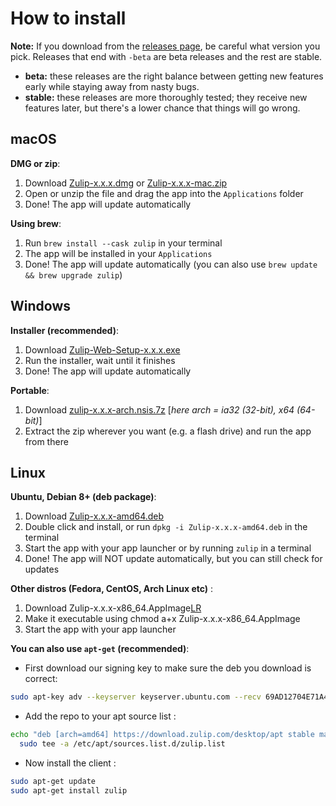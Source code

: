 # How to install

**Note:** If you download from the [releases page](https://github.com/zulip/zulip-desktop/releases), be careful what version you pick. Releases that end with `-beta` are beta releases and the rest are stable.

- **beta:** these releases are the right balance between getting new features early while staying away from nasty bugs.
- **stable:** these releases are more thoroughly tested; they receive new features later, but there's a lower chance that things will go wrong.

[lr]: https://github.com/zulip/zulip-desktop/releases

## macOS

**DMG or zip**:

1. Download [Zulip-x.x.x.dmg][lr] or [Zulip-x.x.x-mac.zip][lr]
2. Open or unzip the file and drag the app into the `Applications` folder
3. Done! The app will update automatically

**Using brew**:

1. Run `brew install --cask zulip` in your terminal
2. The app will be installed in your `Applications`
3. Done! The app will update automatically (you can also use `brew update && brew upgrade zulip`)

## Windows

**Installer (recommended)**:

1. Download [Zulip-Web-Setup-x.x.x.exe][lr]
2. Run the installer, wait until it finishes
3. Done! The app will update automatically

**Portable**:

1. Download [zulip-x.x.x-arch.nsis.7z][lr] [*here arch = ia32 (32-bit), x64 (64-bit)*]
2. Extract the zip wherever you want (e.g. a flash drive) and run the app from there

## Linux

**Ubuntu, Debian 8+ (deb package)**:

1. Download [Zulip-x.x.x-amd64.deb][lr]
2. Double click and install, or run `dpkg -i Zulip-x.x.x-amd64.deb` in the terminal
3. Start the app with your app launcher or by running `zulip` in a terminal
4. Done! The app will NOT update automatically, but you can still check for updates

**Other distros (Fedora, CentOS, Arch Linux etc)** :

1. Download Zulip-x.x.x-x86_64.AppImage[LR]
2. Make it executable using chmod a+x Zulip-x.x.x-x86_64.AppImage
3. Start the app with your app launcher

**You can also use `apt-get` (recommended)**:

- First download our signing key to make sure the deb you download is correct:

```bash
sudo apt-key adv --keyserver keyserver.ubuntu.com --recv 69AD12704E71A4803DCA3A682424BE5AE9BD10D9
```

- Add the repo to your apt source list :

```bash
echo "deb [arch=amd64] https://download.zulip.com/desktop/apt stable main" |
  sudo tee -a /etc/apt/sources.list.d/zulip.list
```

- Now install the client :

```bash
sudo apt-get update
sudo apt-get install zulip
```
